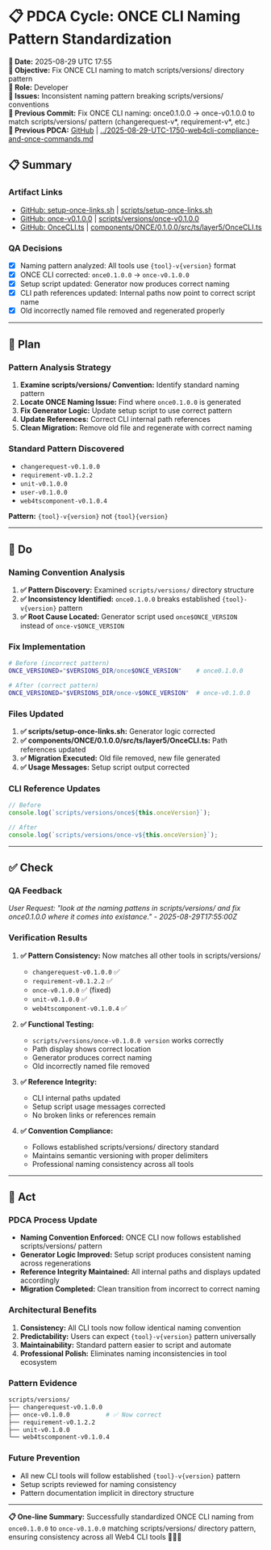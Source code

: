 # 📋 **PDCA Cycle: ONCE CLI Naming Pattern Standardization**

**📅 Date:** 2025-08-29 UTC 17:55  
**🎯 Objective:** Fix ONCE CLI naming to match scripts/versions/ directory pattern  
**👤 Role:** Developer  
**🚨 Issues:** Inconsistent naming pattern breaking scripts/versions/ conventions  
**📎 Previous Commit:** Fix ONCE CLI naming: once0.1.0.0 → once-v0.1.0.0 to match scripts/versions/ pattern (changerequest-v*, requirement-v*, etc.)  
**🔗 Previous PDCA:** [GitHub](https://github.com/Cerulean-Circle-GmbH/Web4Articles/blob/main/scrum.pmo/project.journal/2025-08-29-UTC-1616-comprehensive-learning-session/pdca/2025-08-29-UTC-1750-web4cli-compliance-and-once-commands.md) | [../2025-08-29-UTC-1750-web4cli-compliance-and-once-commands.md](../2025-08-29-UTC-1750-web4cli-compliance-and-once-commands.md)  

## 📋 **Summary**

### **Artifact Links**
- [GitHub: setup-once-links.sh](https://github.com/Cerulean-Circle-GmbH/Web4Articles/blob/main/scripts/setup-once-links.sh) | [scripts/setup-once-links.sh](scripts/setup-once-links.sh)
- [GitHub: once-v0.1.0.0](https://github.com/Cerulean-Circle-GmbH/Web4Articles/blob/main/scripts/versions/once-v0.1.0.0) | [scripts/versions/once-v0.1.0.0](scripts/versions/once-v0.1.0.0)
- [GitHub: OnceCLI.ts](https://github.com/Cerulean-Circle-GmbH/Web4Articles/blob/main/components/ONCE/0.1.0.0/src/ts/layer5/OnceCLI.ts) | [components/ONCE/0.1.0.0/src/ts/layer5/OnceCLI.ts](components/ONCE/0.1.0.0/src/ts/layer5/OnceCLI.ts)

### **QA Decisions**
- [x] Naming pattern analyzed: All tools use `{tool}-v{version}` format
- [x] ONCE CLI corrected: `once0.1.0.0` → `once-v0.1.0.0`  
- [x] Setup script updated: Generator now produces correct naming
- [x] CLI path references updated: Internal paths now point to correct script name
- [x] Old incorrectly named file removed and regenerated properly

---

## 🎯 **Plan**

### **Pattern Analysis Strategy**
1. **Examine scripts/versions/ Convention:** Identify standard naming pattern
2. **Locate ONCE Naming Issue:** Find where `once0.1.0.0` is generated
3. **Fix Generator Logic:** Update setup script to use correct pattern
4. **Update References:** Correct CLI internal path references
5. **Clean Migration:** Remove old file and regenerate with correct naming

### **Standard Pattern Discovered**
- `changerequest-v0.1.0.0`
- `requirement-v0.1.2.2`  
- `unit-v0.1.0.0`
- `user-v0.1.0.0`
- `web4tscomponent-v0.1.0.4`

**Pattern:** `{tool}-v{version}` not `{tool}{version}`

---

## 🔧 **Do**

### **Naming Convention Analysis**
1. **✅ Pattern Discovery:** Examined `scripts/versions/` directory structure
2. **✅ Inconsistency Identified:** `once0.1.0.0` breaks established `{tool}-v{version}` pattern
3. **✅ Root Cause Located:** Generator script used `once$ONCE_VERSION` instead of `once-v$ONCE_VERSION`

### **Fix Implementation**
```bash
# Before (incorrect pattern)
ONCE_VERSIONED="$VERSIONS_DIR/once$ONCE_VERSION"    # once0.1.0.0

# After (correct pattern)  
ONCE_VERSIONED="$VERSIONS_DIR/once-v$ONCE_VERSION"  # once-v0.1.0.0
```

### **Files Updated**
1. **✅ scripts/setup-once-links.sh:** Generator logic corrected
2. **✅ components/ONCE/0.1.0.0/src/ts/layer5/OnceCLI.ts:** Path references updated
3. **✅ Migration Executed:** Old file removed, new file generated
4. **✅ Usage Messages:** Setup script output corrected

### **CLI Reference Updates**
```typescript
// Before
console.log(`scripts/versions/once${this.onceVersion}`);

// After  
console.log(`scripts/versions/once-v${this.onceVersion}`);
```

---

## ✅ **Check**

### **QA Feedback**
*User Request: "look at the naming pattens in scripts/versions/ and fix once0.1.0.0 where it comes into existance." - 2025-08-29T17:55:00Z*

### **Verification Results**
1. **✅ Pattern Consistency:** Now matches all other tools in scripts/versions/
   - `changerequest-v0.1.0.0` ✅
   - `requirement-v0.1.2.2` ✅
   - `once-v0.1.0.0` ✅ (fixed)
   - `unit-v0.1.0.0` ✅
   - `web4tscomponent-v0.1.0.4` ✅

2. **✅ Functional Testing:**
   - `scripts/versions/once-v0.1.0.0 version` works correctly
   - Path display shows correct location
   - Generator produces correct naming
   - Old incorrectly named file removed

3. **✅ Reference Integrity:**
   - CLI internal paths updated
   - Setup script usage messages corrected
   - No broken links or references remain

4. **✅ Convention Compliance:**
   - Follows established scripts/versions/ directory standard
   - Maintains semantic versioning with proper delimiters
   - Professional naming consistency across all tools

---

## 🚀 **Act**

### **PDCA Process Update**
- **Naming Convention Enforced:** ONCE CLI now follows established scripts/versions/ pattern
- **Generator Logic Improved:** Setup script produces consistent naming across regenerations  
- **Reference Integrity Maintained:** All internal paths and displays updated accordingly
- **Migration Completed:** Clean transition from incorrect to correct naming

### **Architectural Benefits**
1. **Consistency:** All CLI tools now follow identical naming convention
2. **Predictability:** Users can expect `{tool}-v{version}` pattern universally  
3. **Maintainability:** Standard pattern easier to script and automate
4. **Professional Polish:** Eliminates naming inconsistencies in tool ecosystem

### **Pattern Evidence**
```bash
scripts/versions/
├── changerequest-v0.1.0.0
├── once-v0.1.0.0          # ✅ Now correct
├── requirement-v0.1.2.2
├── unit-v0.1.0.0
└── web4tscomponent-v0.1.0.4
```

### **Future Prevention**
- All new CLI tools will follow established `{tool}-v{version}` pattern
- Setup scripts reviewed for naming consistency
- Pattern documentation implicit in directory structure

---

**📋 One-line Summary:** Successfully standardized ONCE CLI naming from `once0.1.0.0` to `once-v0.1.0.0` matching scripts/versions/ directory pattern, ensuring consistency across all Web4 CLI tools 🎯✅📝
